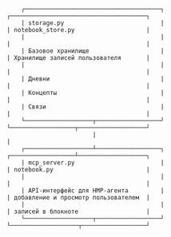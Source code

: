 
        ┌──────────────────────────────────────┐                              ┌──────────────────────────────────────┐
        | storage.py                           |                              | notebook_store.py                    |
        |                                      |                              |                                      |
        | Базовое хранилище                    |                              | Хранилище записей пользователя       |
        |                                      |                              |                                      |
        | Дневни                               |                              |                                      |
        | Концепты                             |                              |                                      |
        | Связи                                |                              |                                      |
        └───────────────────┬──────────────────┘                              └──────────────────┬───────────────────┘
                            |                                                                    |
        ┌───────────────────┴──────────────────┐                              ┌──────────────────┴───────────────────┐
        | mcp_server.py                        |                              | notebook.py                          |
        |                                      |                              |                                      |
        | API-интерфейс для HMP-агента         |                              | добавление и просмотр пользователем  |
        |                                      |                              | записей в блокноте                   |
        └───────────────────┬──────────────────┘                              └───────────────────┬──────────────────┘
